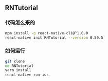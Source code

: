 ## RNTutorial

### 代码怎么来的

```sh
npm install -g react-native-cli@^1.0.0
react-native init RNTutorial --version 0.59.5
```

### 如何运行

```sh
git clone 
cd RNTutorial
yarn install
react-native run-ios
```
